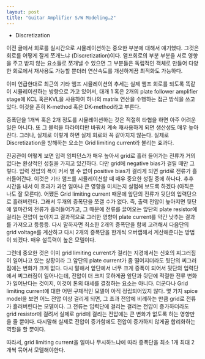 ```yaml
---
layout: post
title: "Guitar Amplifier S/W Modeling…2"
---
```



* Discretization




이전 글에서 회로를 실시간으로 시뮬레이션하는 중요한 부분에 대해서 얘기했다. 그것은 회로를 어떻게 잘게 쪼개느냐 (Discretization)이다. 앰프회로의 부분 부분을 서로 영향을 주고 받지 않는 요소들로 쪼개낼 수 있으면 그 부분들은 독립적인 객체로 만들어 다양한 회로에서 재사용도 가능할 뿐더러 연산속도를 개선하게끔 최적화도 가능하다. 




이미 언급한대로 최근의 기타 앰프 시뮬레이션의 추세는 실제 앰프 회로를 되도록 똑같이 시뮬레이션하는 방향으로 가고 있어서, 대개 1 혹은 2개의 plate follower amplifier stage에 KCL 혹은KVL을 사용하여 하나의 matrix 연산을 수행하는 접근 방식을 쓰고 있다. 이것을 흔히 K-method 혹은 DK-method라고 부른다. 




증폭단을 1개씩 혹은 2개 정도를 시뮬레이션하는 것은 적절히 타협을 하면 아주 어려운 일은 아니다. 또 그 블럭을 파라미터만 바꿔서 계속 재사용하게 되면 생산성도 매우 높아진다. 그러나, 실제로 이렇게 하면 실제 회로와 꼭 같아지지 않는다. 실제로 Discretization을 방해하는 요소는 Grid limiting current라 불리는 효과다. 




진공관이 어떻게 보면 입력 임피던스가 매우 높아서 grid로 흘러 들어가는 전류가 거의 없다는 환상적인 성질을 가지고 있긴하다. 다만 grid에 negative bias가 걸릴 때만 그렇다. 입력 전압의 폭이 커서 별 수 없이 positive bias가 걸리게 되면 grid로 전류가 흘러들어간다. 이것은 기타 앰프를 시뮬레이션할 때 매우 중요한 성질 중에 하나다. 추후 시간을 내서 이 효과가 과연 얼마나 큰 영향을 미치는지 실험해 보도록 하겠다 (아직은 나도 잘 모른다). 어쨌든 Grid limiting current 때문에 앞단의 전류가 뒷단의 입력단으로 흘러버린다. 그래서 두개의 증폭단을 쪼갤 수가 없다. 즉, 출력 전압이 높아지면 뒷단에 얼마간의 전류가 흘러들어가고, 그 때문에 전류를 끌어오는 앞단의 plate resistor에 걸리는 전압이 높아지고 결과적으로 그러한 영향이 plate current를 약간 낮추는 결과를 가져오고 등등등. 다시 말하자면 최소한 2개의 증폭단을 함께 고려해서 다음단의 grid voltage를 계산하고 다시 2개의 증폭단을 한개씩 오버랩해서 계산해준다는 방법이 되겠다. 매우 설득력이 높은 모델이다.




그런데 중요한 것은 이미 grid limiting current가 걸리는 지경에서는 신호의 찌그러짐이 일어나고 있는 상황이라 그 앞단의 plate current가 좀 떨어지더라도 뒷단의 찌그러짐에는 변화가 크게 없다. 다시 말해서 앞단에서 너무 크게 증폭이 되어서 뒷단의 입력단에서 찌그러짐이 일어나는데, 전압이 더 크지 못하게끔 앞단과 뒷단에 적절한 전류 변화가 일어난다는 것이지, 이것이 톤의 대세를 결정하는 요소는 아니다. 더군다나 Grid limiting current에 대한 어떤 구체적인 모델이 아직 정립되어있지 않다. 몇 가지 spice model을 보면 어느 전압 이상 걸리게 되면, 그 초과 전압에 비례하는 만큼 grid로 전류가 흘러버린다는 모델이다. 그 전류는 입력단에 걸리는 걸리는 전압이 증가하더라도 grid resistor에 걸려서 실제로 grid에 걸리는 전압에는 큰 변화가 없도록 하는 영향만을 줄 뿐이다. 다시말해 실제로 전압이 증가함에도 전압이 증가하지 않게끔 합리화하는 역할을 할 뿐이다.




따라서, grid limiting current을 얼마나 무시하느냐에 따라 증폭단을 최소 1개 최대 2개씩 묶어서 모델해야한다.






